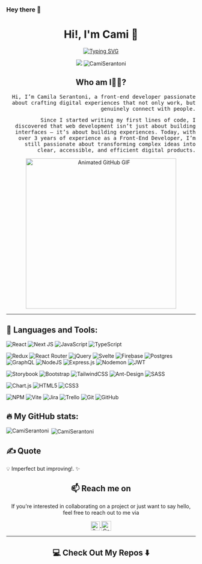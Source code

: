 ### Hey there 👋
<div align="center">

  # Hi!, I'm Cami 🌸

  [![Typing SVG](https://readme-typing-svg.demolab.com?font=VT323&size=30&pause=1000&color=FA58AC&center=true&width=435&lines=Front-End+Web+Developer;%20+3%20years%20of%20coding%20experience;Always%20learning%20new%20things)](https://git.io/typing-svg)
 
  ![](https://visitor-badge.laobi.icu/badge?page_id=CamiSerantoni.CamiSerantoni)
  <img src="https://komarev.com/ghpvc/?username=CamiSerantoni&label=Profile%20views&color=0e75b6&style=flat" alt="CamiSerantoni" />



</div>


<h2 align="center"> Who am I👩‍💻?</h2>
<p align="right">
  <samp>
  Hi, I’m Camila Serantoni, a front-end developer passionate about crafting digital experiences that not only work, but genuinely connect with people.
  </samp><p align="right">
  <samp>
   Since I started writing my first lines of code, I discovered that web development isn’t just about building interfaces — it’s about building experiences.
Today, with over 3 years of experience as a Front-End Developer, I’m still passionate about transforming complex ideas into clear, accessible, and efficient digital products.

  </samp>
</p>

</p>

<div align="center">
  <img src="https://github.com/Anmol-Baranwal/Cool-GIFs-For-GitHub/assets/74038190/7d484dc9-68a9-4ee6-a767-aea59035c12d" width="400" alt="Animated GitHub GIF">
</div>






<hr>

## 🧰 Languages and Tools:
![React](https://img.shields.io/badge/react-%2320232a.svg?style=for-the-badge&logo=react&logoColor=%2361DAFB)
![Next JS](https://img.shields.io/badge/Next-black?style=for-the-badge&logo=next.js&logoColor=white)
![JavaScript](https://img.shields.io/badge/javascript-%23323330.svg?style=for-the-badge&logo=javascript&logoColor=%23F7DF1E)
![TypeScript](https://img.shields.io/badge/typescript-%23007ACC.svg?style=for-the-badge&logo=typescript&logoColor=white)

![Redux](https://img.shields.io/badge/redux-%23593d88.svg?style=for-the-badge&logo=redux&logoColor=white)
![React Router](https://img.shields.io/badge/React_Router-CA4245?style=for-the-badge&logo=react-router&logoColor=white)
![jQuery](https://img.shields.io/badge/jquery-%230769AD.svg?style=for-the-badge&logo=jquery&logoColor=white) 
![Svelte](https://img.shields.io/badge/svelte-%23f1413d.svg?style=for-the-badge&logo=svelte&logoColor=white)
![Firebase](https://img.shields.io/badge/firebase-%23039BE5.svg?style=for-the-badge&logo=firebase)
![Postgres](https://img.shields.io/badge/postgres-%23316192.svg?style=for-the-badge&logo=postgresql&logoColor=white)
![GraphQL](https://img.shields.io/badge/-GraphQL-E10098?style=for-the-badge&logo=graphql&logoColor=white)
![NodeJS](https://img.shields.io/badge/node.js-6DA55F?style=for-the-badge&logo=node.js&logoColor=white)
![Express.js](https://img.shields.io/badge/express.js-%23404d59.svg?style=for-the-badge&logo=express&logoColor=%2361DAFB)
![Nodemon](https://img.shields.io/badge/NODEMON-%23323330.svg?style=for-the-badge&logo=nodemon&logoColor=%BBDEAD)
![JWT](https://img.shields.io/badge/JWT-black?style=for-the-badge&logo=JSON%20web%20tokens)

![Storybook](https://img.shields.io/badge/-Storybook-FF4785?style=for-the-badge&logo=storybook&logoColor=white)
![Bootstrap](https://img.shields.io/badge/bootstrap-%238511FA.svg?style=for-the-badge&logo=bootstrap&logoColor=white)
![TailwindCSS](https://img.shields.io/badge/tailwindcss-%2338B2AC.svg?style=for-the-badge&logo=tailwind-css&logoColor=white)
![Ant-Design](https://img.shields.io/badge/-AntDesign-%230170FE?style=for-the-badge&logo=ant-design&logoColor=white)
![SASS](https://img.shields.io/badge/SASS-hotpink.svg?style=for-the-badge&logo=SASS&logoColor=white)

![Chart.js](https://img.shields.io/badge/chart.js-F5788D.svg?style=for-the-badge&logo=chart.js&logoColor=white)
![HTML5](https://img.shields.io/badge/html5-%23E34F26.svg?style=for-the-badge&logo=html5&logoColor=white)
![CSS3](https://img.shields.io/badge/css3-%231572B6.svg?style=for-the-badge&logo=css3&logoColor=white)

![NPM](https://img.shields.io/badge/NPM-%23CB3837.svg?style=for-the-badge&logo=npm&logoColor=white)
![Vite](https://img.shields.io/badge/vite-%23646CFF.svg?style=for-the-badge&logo=vite&logoColor=white)
![Jira](https://img.shields.io/badge/jira-%230A0FFF.svg?style=for-the-badge&logo=jira&logoColor=white)
![Trello](https://img.shields.io/badge/Trello-%23026AA7.svg?style=for-the-badge&logo=Trello&logoColor=white)
![Git](https://img.shields.io/badge/git-%23F05033.svg?style=for-the-badge&logo=git&logoColor=white)
 ![GitHub](https://img.shields.io/badge/github-%23121011.svg?style=for-the-badge&logo=github&logoColor=white)

## 🔥 My GitHub stats:
<p><img align="left" src="https://github-readme-stats.vercel.app/api/top-langs?username=CamiSerantoni&theme=radical&show_icons=true&locale=en&layout=compact" alt="CamiSerantoni" /></p>
<p>&nbsp;<img align="center" src="https://github-readme-stats.vercel.app/api?username=CamiSerantoni&theme=radical&show_icons=true&locale=en" alt="CamiSerantoni" /></p>



## ✍️ Quote
💡 Imperfect but improving!. ✨

<h2  align="center">📫 Reach me on</h2>
<p align="center">
If you're interested in collaborating on a project or just want to say hello, feel free to reach out to me via</p>


 
 <p align="center">
  <a href="https://www.linkedin.com/in/camilaserantonirojas/"><img align="center" alt="Camila Serantoni" | Linkedin" width="24px" src="https://github.com/TheDudeThatCode/TheDudeThatCode/blob/master/Assets/Linkedin.svg" /> </a>  <a href="mailto:camila.serantonir@gmail.com"><img align="center" alt="Camila Serantoni"| Gmail" width="26px"src="https://github.com/TheDudeThatCode/TheDudeThatCode/blob/master/Assets/Gmail.svg" /></a>
</p>


<hr>
<h2  align="center">💻 Check Out My Repos ⬇️ </h2>
  

